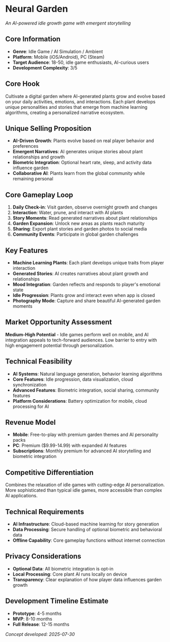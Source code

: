 # Neural Garden
*An AI-powered idle growth game with emergent storytelling*

## Core Information
- **Genre**: Idle Game / AI Simulation / Ambient
- **Platform**: Mobile (iOS/Android), PC (Steam)
- **Target Audience**: 18-50, idle game enthusiasts, AI-curious users
- **Development Complexity**: 3/5

## Core Hook
Cultivate a digital garden where AI-generated plants grow and evolve based on your daily activities, emotions, and interactions. Each plant develops unique personalities and stories that emerge from machine learning algorithms, creating a personalized narrative ecosystem.

## Unique Selling Proposition
- **AI-Driven Growth**: Plants evolve based on real player behavior and preferences
- **Emergent Narratives**: AI generates unique stories about plant relationships and growth
- **Biometric Integration**: Optional heart rate, sleep, and activity data influence garden
- **Collaborative AI**: Plants learn from the global community while remaining personal

## Core Gameplay Loop
1. **Daily Check-in**: Visit garden, observe overnight growth and changes
2. **Interaction**: Water, prune, and interact with AI plants
3. **Story Moments**: Read generated narratives about plant relationships
4. **Garden Expansion**: Unlock new areas as plants reach maturity
5. **Sharing**: Export plant stories and garden photos to social media
6. **Community Events**: Participate in global garden challenges

## Key Features
- **Machine Learning Plants**: Each plant develops unique traits from player interaction
- **Generated Stories**: AI creates narratives about plant growth and relationships
- **Mood Integration**: Garden reflects and responds to player's emotional state
- **Idle Progression**: Plants grow and interact even when app is closed
- **Photography Mode**: Capture and share beautiful AI-generated garden moments

## Market Opportunity Assessment
**Medium-High Potential** - Idle games perform well on mobile, and AI integration appeals to tech-forward audiences. Low barrier to entry with high engagement potential through personalization.

## Technical Feasibility
- **AI Systems**: Natural language generation, behavior learning algorithms
- **Core Features**: Idle progression, data visualization, cloud synchronization
- **Advanced Features**: Biometric integration, social sharing, community features
- **Platform Considerations**: Battery optimization for mobile, cloud processing for AI

## Revenue Model
- **Mobile**: Free-to-play with premium garden themes and AI personality packs
- **PC**: Premium ($9.99-14.99) with expanded AI features
- **Subscriptions**: Monthly premium for advanced AI storytelling and biometric integration

## Competitive Differentiation
Combines the relaxation of idle games with cutting-edge AI personalization. More sophisticated than typical idle games, more accessible than complex AI applications.

## Technical Requirements
- **AI Infrastructure**: Cloud-based machine learning for story generation
- **Data Processing**: Secure handling of optional biometric and behavioral data
- **Offline Capability**: Core gameplay functions without internet connection

## Privacy Considerations
- **Optional Data**: All biometric integration is opt-in
- **Local Processing**: Core plant AI runs locally on device
- **Transparency**: Clear explanation of how player data influences garden growth

## Development Timeline Estimate
- **Prototype**: 4-5 months
- **MVP**: 8-10 months
- **Full Release**: 12-15 months

*Concept developed: 2025-07-30*